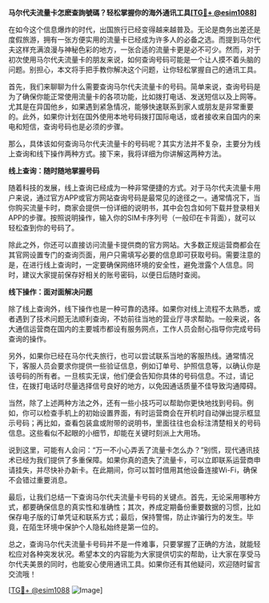 **马尔代夫流量卡怎麽查詢號碼？轻松掌握你的海外通讯工具[[TG💪+ @esim1088](https://t.me/s/esim1088)]**

在如今这个信息爆炸的时代，出国旅行已经变得越来越普及。无论是商务出差还是度假旅游，拥有一张方便实用的流量卡已经成为许多人的必备之选。而提到马尔代夫这样充满浪漫与神秘色彩的地方，一张合适的流量卡更是必不可少。然而，对于初次使用马尔代夫流量卡的朋友来说，如何查询号码可能是一个让人摸不着头脑的问题。别担心，本文将手把手教你解决这个问题，让你轻松掌握自己的通讯工具。

首先，我们来聊聊为什么需要查询马尔代夫流量卡的号码。简单来说，查询号码是为了确保你能正常使用流量卡的各项功能，比如拨打电话、发送短信以及上网等。尤其是在异国他乡，如果遇到紧急情况，能够快速联系到家人或朋友是非常重要的。此外，如果你计划在国外使用本地号码拨打国际电话，或者接收来自国内的来电和短信，查询号码也是必须的步骤。

那么，具体该如何查询马尔代夫流量卡的号码呢？其实方法并不复杂，主要分为线上查询和线下操作两种方式。接下来，我将详细为你讲解这两种方法。

**线上查询：随时随地掌握号码**

随着科技的发展，线上查询已经成为一种非常便捷的方式。对于马尔代夫流量卡用户来说，通过官方APP或官方网站查询号码是最常见的途径之一。通常情况下，当你购买流量卡时，商家会提供一份详细的说明书，其中会包含如何下载并登录相关APP的步骤。按照说明操作，输入你的SIM卡序列号（一般印在卡背面），就可以轻松查到你的号码了。

除此之外，你还可以直接访问流量卡提供商的官方网站。大多数正规运营商都会在其官网设置专门的查询页面，用户只需填写必要的信息即可获取号码。需要注意的是，在进行线上查询时，一定要确保网络环境的安全性，避免泄露个人信息。同时，建议大家提前保存好相关的账号密码，以便日后随时查阅。

**线下操作：面对面解决问题**

除了线上查询外，线下操作也是一种可靠的选择。如果你对线上流程不太熟悉，或者遇到了技术问题无法顺利查询，不妨前往当地的营业厅寻求帮助。一般来说，各大通信运营商在国内的主要城市都设有服务网点，工作人员会耐心指导你完成号码查询的操作。

另外，如果你已经在马尔代夫旅行，也可以尝试联系当地的客服热线。通常情况下，客服人员会要求你提供一些验证信息，例如订单号、护照信息等，以确认你是该号码的所有者。一旦核实无误，他们便会告知你具体的号码信息。不过，请记住，在拨打电话时尽量选择信号良好的地方，以免因通话质量不佳导致沟通障碍。

当然，除了上述两种方法之外，还有一些小技巧可以帮助你更快地找到号码。例如，你可以检查手机上的初始设置界面，有时运营商会在开机时自动弹出提示框显示号码；再比如，查看包装盒或附带的说明书，里面往往也会标注清楚相关的号码信息。这些看似不起眼的小细节，却能在关键时刻派上大用场。

说到这里，可能有人会问：“万一不小心弄丢了流量卡怎么办？”别慌，现代通讯技术已经为我们提供了多重保障。如果你真的遗失了流量卡，可以立即联系运营商申请挂失，并尽快补办新卡。在此期间，你可以暂时借用其他设备连接Wi-Fi，确保不会错过重要消息。

最后，让我们总结一下查询马尔代夫流量卡号码的关键点。首先，无论采用哪种方式，都要确保信息的真实性和准确性；其次，养成定期备份重要数据的习惯，比如保存电子版的订单凭证和联系方式；最后，保持警惕，防止诈骗行为的发生。毕竟，在陌生环境中保护个人隐私始终是第一位的。

总之，查询马尔代夫流量卡号码并不是一件难事，只要掌握了正确的方法，就能轻松应对各种突发状况。希望本文的内容能为大家提供切实的帮助，让大家在享受马尔代夫美景的同时，也能安心使用通讯工具。如果你还有其他疑问，欢迎随时留言交流哦！

[[TG💪+ @esim1088](https://t.me/s/esim1088) ![Image](https://i.postimg.cc/4NQfJmqS/Snipaste-2025-05-13-00-14-12.png)]